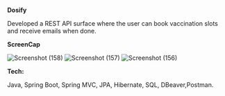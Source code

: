 **Dosify** 

Developed a REST API surface where the user can book vaccination slots and receive emails when done.

**ScreenCap**

![Screenshot (158)](https://github.com/sunil-kumar02/Dosify/assets/92216453/761db9de-52c9-48e0-b7c0-8fd0e7252eeb)
![Screenshot (157)](https://github.com/sunil-kumar02/Dosify/assets/92216453/fe521c7e-b461-4c9e-9dcf-789879f178f7)
![Screenshot (156)](https://github.com/sunil-kumar02/Dosify/assets/92216453/0ebdd544-6b75-4ae2-91f3-bb940ce34117)

**Tech:**

Java, Spring Boot, Spring MVC, JPA, Hibernate, SQL, DBeaver,Postman.

